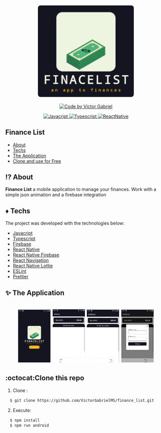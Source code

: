 <h3 align="center">
    <img alt="Logo" title="#logo" width="300px" src="github/logo.png" style="border-radius: 8px">
</h3>

<p align="center">
   <a href="https://github.com/VictorGabrielMS">
    <img alt="Code by Victor Gabriel" src="https://img.shields.io/badge/code%20by-Victor Gabriel-%23E02041">
  </a>
</p>

<p align="center">
  <a href="https://developer.mozilla.org/pt-BR/docs/Web/JavaScript">
    <img alt="Javacript" src="https://img.shields.io/badge/Javacript-%23D1CB36">
  </a>
  <a href="https://www.typescriptlang.org/">
    <img alt="Typescript" src="https://img.shields.io/badge/Typescript-%23007acc">
  </a>
  <a href="https://reactnative.dev/">
    <img alt="ReactNative" src="https://img.shields.io/badge/React Native-%235465D1">
  </a>
</p>

## Finance List

- [About](#about)
- [Techs](#techs)
- [The Application](#application)
- [Clone and use for Free](#clone)

<a id="about"></a>

## :interrobang: About

<strong>Finance List</strong> a mobile application to manage your finances. Work with a simple json animation and a firebase integration

<a id="techs"></a>

## :diamonds: Techs

The project was developed with the technologies below:

- [Javacript](https://developer.mozilla.org/pt-BR/docs/Web/JavaScript)
- [Typescript](https://www.typescriptlang.org/)
- [Firebase](https://firebase.google.com/?hl=pt)
- [React Native](https://expo.io/)
- [React Native Firebase](https://rnfirebase.io/)
- [React Navigation](https://reactnavigation.org/)
- [React Native Lottie](https://www.npmjs.com/package/)
- [ESLint](https://eslint.org/)
- [Prettier](https://prettier.io/)

<a id="application"></a>

## :sparkles: The Application

<h1 align="center">
    <img alt="home" src="github/screen_home.png" width="20%">
    <img alt="entries" src="github/screen_entries.png" width="20%">
    <img alt="outflows" src="github/screen_outflows.png" width="20%">
    <img alt="add" src="github/screen_add_transaction.png" width="20%">
</h1>

<a id="clone"></a>

## :octocat:Clone this repo

1. Clone :

```sh
  $ git clone https://github.com/VictorGabrielMS/finance_list.git
```

2. Execute:

```sh
  $ npm install
  $ npm run android
```
